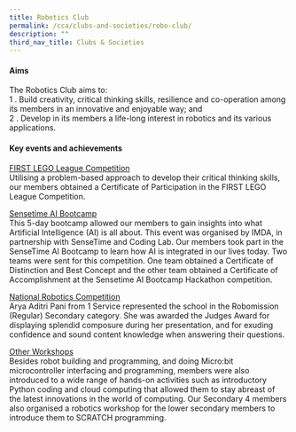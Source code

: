 ```yaml
---
title: Robotics Club
permalink: /cca/clubs-and-societies/robo-club/
description: ""
third_nav_title: Clubs & Societies
---
```

#### Aims

The Robotics Club aims to:  <br>
1 \.  Build creativity, critical thinking skills, resilience and co-operation among its members in an innovative and enjoyable way; and<br>
2 \.  Develop in its members a life-long interest in robotics and its various applications.

#### Key events and achievements

<u>FIRST LEGO League Competition</u><br>
Utilising a problem-based approach to develop their critical thinking skills, our members obtained a Certificate of Participation in the FIRST LEGO League Competition.

<u>Sensetime AI Bootcamp</u><br>
This 5-day bootcamp allowed our members to gain insights into what Artificial Intelligence (AI) is all about. This event was organised by IMDA, in partnership with SenseTime and Coding Lab. Our members took part in the SenseTime AI Bootcamp to learn how AI is integrated in our lives today. Two teams were sent for this competition. One team obtained a Certificate of Distinction and Best Concept and the other team obtained a Certificate of Accomplishment at the Sensetime AI Bootcamp Hackathon competition.

<u>National Robotics Competition</u><br>
Arya Aditri Pani from 1 Service represented the school in the Robomission (Regular) Secondary category. She was awarded the Judges Award for displaying splendid composure during her presentation, and for exuding confidence and sound content knowledge when answering their questions.

<u>Other Workshops</u><br>
Besides robot building and programming, and doing Micro:bit microcontroller interfacing and programming, members were also introduced to a wide range of hands-on activities such as introductory Python coding and cloud computing that allowed them to stay abreast of the latest innovations in the world of computing. Our Secondary 4 members also organised a robotics workshop for the lower secondary members to introduce them to SCRATCH programming.